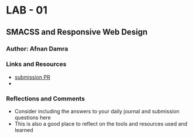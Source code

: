 # LAB - 01

## SMACSS and Responsive Web Design

### Author: Afnan Damra

### Links and Resources
* [submission PR](http://xyz.com)
* 

### Reflections and Comments
* Consider including the answers to your daily journal and submission questions here
* This is also a good place to reflect on the tools and resources used and learned